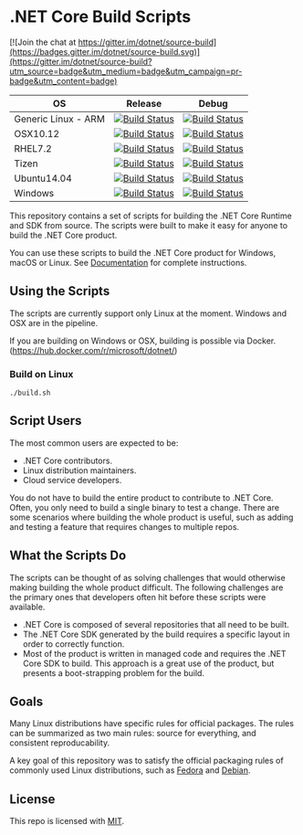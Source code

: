 # .NET Core Build Scripts

[![Join the chat at https://gitter.im/dotnet/source-build](https://badges.gitter.im/dotnet/source-build.svg)](https://gitter.im/dotnet/source-build?utm_source=badge&utm_medium=badge&utm_campaign=pr-badge&utm_content=badge)

|OS|Release|Debug|
|--|-------|-----|
|Generic Linux - ARM|[![Build Status][linux_arm-release-badge]](https://ci.dot.net/job/dotnet_source-build/job/release_2.0/job/Linux_ARM_Release/)|[![Build Status][linux_arm-debug-badge]](https://ci.dot.net/job/dotnet_source-build/job/release_2.0/job/Linux_ARM_Debug/)
|OSX10.12|[![Build Status][osx-release-badge]](https://ci.dot.net/job/dotnet_source-build/job/release_2.0/job/OSX10.12_Release/)|[![Build Status][osx-debug-badge]](https://ci.dot.net/job/dotnet_source-build/job/release_2.0/job/OSX10.12_Debug/)
|RHEL7.2|[![Build Status][rhel-release-badge]](https://ci.dot.net/job/dotnet_source-build/job/release_2.0/job/RHEL7.2_Release/)|[![Build Status][rhel-debug-badge]](https://ci.dot.net/job/dotnet_source-build/job/release_2.0/job/RHEL7.2_Debug/)
|Tizen|[![Build Status][tizen-release-badge]](https://ci.dot.net/job/dotnet_source-build/job/release_2.0/job/Tizen_Release/)|[![Build Status][tizen-debug-badge]](https://ci.dot.net/job/dotnet_source-build/job/release_2.0/job/Tizen_Debug/)
|Ubuntu14.04|[![Build Status][ubuntu-release-badge]](https://ci.dot.net/job/dotnet_source-build/job/release_2.0/job/Ubuntu14.04_Release/)|[![Build Status][ubuntu-debug-badge]](https://ci.dot.net/job/dotnet_source-build/job/release_2.0/job/Ubuntu14.04_Debug/)
|Windows|[![Build Status][windows-release-badge]](https://ci.dot.net/job/dotnet_source-build/job/release_2.0/job/Windows_NT_Release/)|[![Build Status][windows-debug-badge]](https://ci.dot.net/job/dotnet_source-build/job/release_2.0/job/Windows_NT_Debug/)

[linux_arm-release-badge]: https://ci.dot.net/buildStatus/icon?job=dotnet_source-build/release_2.0/Linux_ARM_Release
[linux_arm-debug-badge]: https://ci.dot.net/buildStatus/icon?job=dotnet_source-build/release_2.0/Linux_ARM_Debug
[osx-release-badge]: https://ci.dot.net/buildStatus/icon?job=dotnet_source-build/release_2.0/OSX10.12_Release
[osx-debug-badge]: https://ci.dot.net/buildStatus/icon?job=dotnet_source-build/release_2.0/OSX10.12_Debug
[rhel-release-badge]: https://ci.dot.net/buildStatus/icon?job=dotnet_source-build/release_2.0/RHEL7.2_Release
[rhel-debug-badge]: https://ci.dot.net/buildStatus/icon?job=dotnet_source-build/release_2.0/RHEL7.2_Debug
[tizen-release-badge]: https://ci.dot.net/buildStatus/icon?job=dotnet_source-build/release_2.0/Tizen_Release
[tizen-debug-badge]: https://ci.dot.net/buildStatus/icon?job=dotnet_source-build/release_2.0/Tizen_Debug
[ubuntu-release-badge]: https://ci.dot.net/buildStatus/icon?job=dotnet_source-build/release_2.0/Ubuntu14.04_Release
[ubuntu-debug-badge]: https://ci.dot.net/buildStatus/icon?job=dotnet_source-build/release_2.0/Ubuntu14.04_Debug
[windows-release-badge]: https://ci.dot.net/buildStatus/icon?job=dotnet_source-build/release_2.0/Windows_NT_Release
[windows-debug-badge]: https://ci.dot.net/buildStatus/icon?job=dotnet_source-build/release_2.0/Windows_NT_Debug

This repository contains a set of scripts for building the .NET Core Runtime and SDK from source. The scripts were built to make it easy for anyone to build the .NET Core product.

You can use these scripts to build the .NET Core product for Windows, macOS or Linux. See [Documentation](Documentation) for complete instructions.

## Using the Scripts

The scripts are currently support only Linux at the moment. Windows and OSX are in the pipeline.

If you are building on Windows or OSX, building is possible via Docker. (https://hub.docker.com/r/microsoft/dotnet/)

### Build on Linux

```console
./build.sh
```

##  Script Users

The most common users are expected to be:

* .NET Core contributors.
* Linux distribution maintainers.
* Cloud service developers. 

You do not have to build the entire product to contribute to .NET Core. Often, you only need to build a single binary to test a change. There are some scenarios where building the whole product is useful, such as adding and testing a feature that requires changes to multiple repos.

## What the Scripts Do

The scripts can be thought of as solving challenges that would otherwise making building the whole product difficult. The following challenges are the primary ones that developers often hit before these scripts were available.

* .NET Core is composed of several repositories that all need to be built.
* The .NET Core SDK generated by the build requires a specific layout in order to correctly function.
* Most of the product is written in managed code and requires the .NET Core SDK to build. This approach is a great use of the product, but presents a boot-strapping problem for the build.

## Goals
 
Many Linux distributions have specific rules for official packages. The rules can be summarized as two main rules: source for everything, and consistent reproducability.

A key goal of this repository was to satisfy the official packaging rules of commonly used Linux distributions, such as [Fedora](https://fedoraproject.org/wiki/Packaging:Guidelines) and [Debian](https://www.debian.org/doc/manuals/maint-guide/build.en.html). 

## License

This repo is licensed with [MIT](LICENSE.txt).

